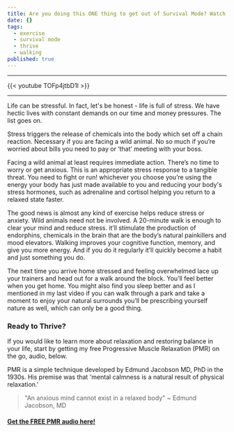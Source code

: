 ```yaml
---
title: Are you doing this ONE thing to get out of Survival Mode? Watch to find out.
date: {}
tags:
  - exercise
  - survival mode
  - thrive
  - walking
published: true
---
```

---

{{< youtube TOFp4jtbD1I >}}

---

Life can be stressful. In fact, let's be honest - life is full of stress. We have hectic lives with constant demands on our time and money pressures. The list goes on.

Stress triggers the release of chemicals into the body which set off a chain reaction. Necessary if you are facing a wild animal. No so much if you’re worried about bills you need to pay or ‘that’ meeting with your boss.

Facing a wild animal at least requires immediate action. There’s no time to worry or get anxious. This is an appropriate stress response to a tangible threat. You need to fight or run! whichever you choose you’re using the energy your body has just made available to you and reducing your body's stress hormones, such as adrenaline and cortisol helping you return to a relaxed state faster.

The good news is almost any kind of exercise helps reduce stress or anxiety. Wild animals need not be involved. A 20-minute walk is enough to clear your mind and reduce stress. it’ll stimulate the production of endorphins, chemicals in the brain that are the body’s natural painkillers and mood elevators. Walking improves your cognitive function, memory, and give you more energy. And if you do it regularly it’ll quickly become a habit and just something you do.  

The next time you arrive home stressed and feeling overwhelmed lace up your trainers and head out for a walk around the block. You’ll feel better when you get home. You might also find you sleep better and as I mentioned in my last video if you can walk through a park and take a moment to enjoy your natural surrounds you’ll be prescribing yourself nature as well, which can only be a good thing.

### Ready to Thrive?

If you would like to learn more about relaxation and restoring balance in your life, start by getting my free Progressive Muscle Relaxation (PMR) on the go, audio, below. 



PMR is a simple technique developed by Edmund Jacobson MD, PhD in the 1930s. His premise was that 'mental calmness is a natural result of physical relaxation.' 


> "An anxious mind cannot exist in a relaxed body" ~ Edmund Jacobson, MD


#### [Get the FREE PMR audio here!](https://fearextinguishers.com/)
